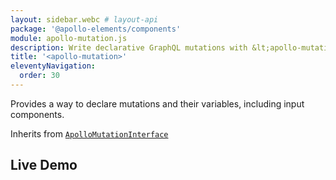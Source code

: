```yaml
---
layout: sidebar.webc # layout-api
package: '@apollo-elements/components'
module: apollo-mutation.js
description: Write declarative GraphQL mutations with &lt;apollo-mutation&gt; custom element. Write your GraphQL and variables in HTML, even use inputs to define variables. Do more with less code with Apollo Elements and web components.
title: '<apollo-mutation>'
eleventyNavigation:
  order: 30
---
```

<!-- ----------------------------------------------------------------------------------------
     Welcome! This file includes automatically generated API documentation.
     To edit the docs that appear within, find the original source file under `packages/*`,
     corresponding to the package name and module in this YAML front-matter block.
     Thank you for your interest in Apollo Elements 😁
------------------------------------------------------------------------------------------ -->

Provides a way to declare mutations and their variables, including input components.

Inherits from [`ApolloMutationInterface`](/api/core/interfaces/mutation/)

## Live Demo

<docs-playground id="component-mutation"
    playground-name="component-mutation"></docs-playground>

